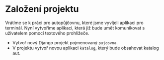 # Založení projektu

Vrátíme se k práci pro autopůjčovnu, které jsme vyvíjeli aplikaci pro terminál. Nyní vytvoříme aplikaci, která již bude umět komunikovat s uživatelem pomocí textového prohlížeče.

- Vytvoř nový Django projekt pojmenovaný `pujcovna`.
- V projektu vytvoř novou aplikaci `katalog`, který bude obsahovat katalog aut.